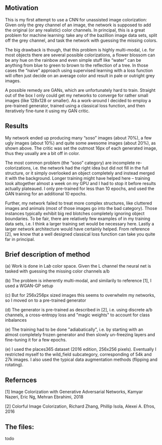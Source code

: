 ## Motivation

This is my first attempt to use a CNN for unassisted image colorization: Given only the grey channel of an image, the network is supposed to add the original (or any realistic) color channels. In principal, this is a great problem for machine learning: take any of the bazillion image data sets, split off the grey channel, and task the network with guessing the missing colors.

The big drawback is though, that this problem is highly multi-modal, i.e. for most objects there are several possible colorizations, a flower blossom can be any hue on the rainbow and even simple stuff like “water” can be anything from blue to green to brown to the reflection of a tree. In those cases the “naive” approach using supervised learning with a loss function will often just decide on an average color and result in pale or outright grey images. 

A possible remedy are GANs, which are unfortunately hard to train. Straight out of the box I only could get my networks to converge for rather small images (like 128x128 or smaller). As a work-around I decided to employ a pre-trained generator, trained using a classical loss function, and then iteratively fine-tune it using my GAN critic.


## Results

My network ended up producing many “soso” images (about 70%), a few ugly images (about 10%) and quite some awesome images (about 20%), as shown above. The critic was set the outmost 16px of each generated image, thus they usually are a bit off in color.

The most common problem (the “soso” category) are incomplete re-colorizations, i.e. the network had the right idea but did not fill in the full structure, or it simply overlooked an object completely and instead merged it with the background. Longer training might have helped here – training took altogether almost a week on my GPU and I had to stop it before results actually plateaued. I only pre-trained for less than 10 epochs, and used the GAN training for an additional 10 epochs.

Further, my network failed to treat more complex structures, like cluttered images and animals (most of those images go into the bad category).  Those instances typically exhibit big red blotches completely ignoring object boundaries.  To be fair, there are relatively few examples of in my training data sets, i.e. I think a larger training set would be necessary here. Lastly a larger network architecture would have certainly helped. From reference [2], we know that a well designed classical loss function can take you quite far in principal.


## Brief description of method

(a) Work is done in La*b* color space. Given the L channel the neural net is tasked with guessing the missing color channels a/b

(b) The problem is inherently multi-modal, and similarily to reference [1], I used a WGAN-GP setup

(c) But for 256x256px sized images this seems to overwhelm my networks, so I moved on to a pre-trained generator

(d) The generator is pre-trained as described in [2], i.e. using discrete a/b channels, a cross-entropy loss and "magic weights" to account for class inbalances

(e) The training had to be done "adiabatically", i.e. by starting with an almost completely frozen generator and then slowly un-freezing layers and fine-tuning it for a few epochs. 

(e) I used the places365 dataset (2016 edition, 256x256 pixels). Eventually I restricted myself to the wild_field subcategory, corresponding of 54k and 27k images. I also used the typical data augmentation methods (flipping and rotating). 


## Refernces
[1] Image Colorization with Generative Adversarial Networks, Kamyar Nazeri, Eric Ng, Mehran Ebrahimi, 2018

[2] Colorful Image Colorization, Richard Zhang, Phillip Isola, Alexei A. Efros, 2016


## The files:
todo

